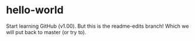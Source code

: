 # hello-world
Start learning GitHub (v1.00).
But this is the readme-edits branch!
Which we will put back to master (or try to).
